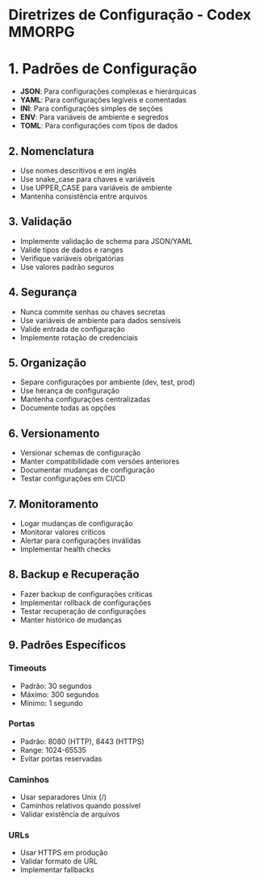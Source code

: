 # Diretrizes de Configuração - Codex MMORPG
# 1. Padrões de Configuração
- **JSON**: Para configurações complexas e hierárquicas
- **YAML**: Para configurações legíveis e comentadas
- **INI**: Para configurações simples de seções
- **ENV**: Para variáveis de ambiente e segredos
- **TOML**: Para configurações com tipos de dados

## 2. Nomenclatura
- Use nomes descritivos e em inglês
- Use snake_case para chaves e variáveis
- Use UPPER_CASE para variáveis de ambiente
- Mantenha consistência entre arquivos

## 3. Validação
- Implemente validação de schema para JSON/YAML
- Valide tipos de dados e ranges
- Verifique variáveis obrigatórias
- Use valores padrão seguros

## 4. Segurança
- Nunca commite senhas ou chaves secretas
- Use variáveis de ambiente para dados sensíveis
- Valide entrada de configuração
- Implemente rotação de credenciais

## 5. Organização
- Separe configurações por ambiente (dev, test, prod)
- Use herança de configuração
- Mantenha configurações centralizadas
- Documente todas as opções

## 6. Versionamento
- Versionar schemas de configuração
- Manter compatibilidade com versões anteriores
- Documentar mudanças de configuração
- Testar configurações em CI/CD

## 7. Monitoramento
- Logar mudanças de configuração
- Monitorar valores críticos
- Alertar para configurações inválidas
- Implementar health checks

## 8. Backup e Recuperação
- Fazer backup de configurações críticas
- Implementar rollback de configurações
- Testar recuperação de configurações
- Manter histórico de mudanças

## 9. Padrões Específicos

### Timeouts
- Padrão: 30 segundos
- Máximo: 300 segundos
- Mínimo: 1 segundo

### Portas
- Padrão: 8080 (HTTP), 8443 (HTTPS)
- Range: 1024-65535
- Evitar portas reservadas

### Caminhos
- Usar separadores Unix (/)
- Caminhos relativos quando possível
- Validar existência de arquivos

### URLs
- Usar HTTPS em produção
- Validar formato de URL
- Implementar fallbacks
